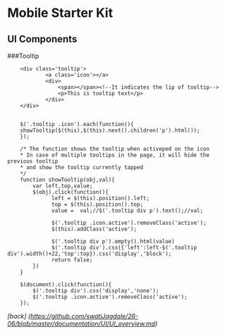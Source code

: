 Mobile Starter Kit
================================

UI Components
--------------------------------

		
###Tooltip		
	
	
		<div class='tooltip'>
				<a class='icon'></a>	  
				<div>
					<span></span><!--It indicates the lip of tooltip-->
					<p>This is tooltip text</p>
				</div>
		</div>
		
		
		$('.tooltip .icon').each(function(){
		showTooltip($(this),$(this).next().children('p').html());
		});
		
		/* The function shows the tooltip when activeped on the icon 
		* In case of multiple tooltips in the page, it will hide the previous tooltip 
		* and show the tooltip currently tapped
		*/
		function showTooltip(obj,val){
			var left,top,value;
			$(obj).click(function(){
				  left = $(this).position().left;
				  top = $(this).position().top;
				  value =  val;//$('.tooltip div p').text();//val;

				  $('.tooltip .icon.active').removeClass('active');
				  $(this).addClass('active');

				  $('.tooltip div p').empty().html(value)
				  $('.tooltip div').css({'left':left-$('.tooltip div').width()+22,'top':top}).css('display','block');
				  return false;
			})
		}
	
		$(document).click(function(){
			$('.tooltip div').css('display','none');
			$('.tooltip .icon.active').removeClass('active');
		});
		
		
*[back] (https://github.com/swatiJagdale/26-06/blob/master/documentation/UI/UI_overview.md)* 
